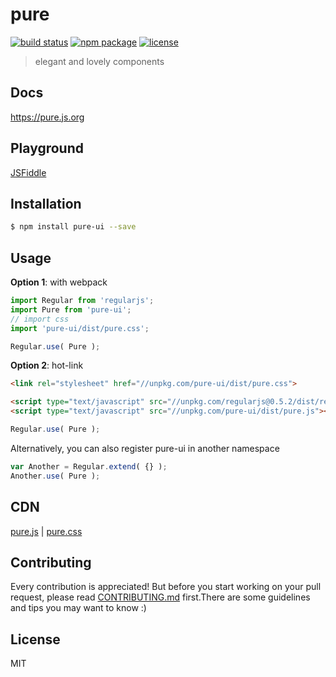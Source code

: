 # pure

[![build status][build-status-image]][build-status-url]
[![npm package][npm-package-image]][npm-package-url]
[![license][license-image]][license-url]

> elegant and lovely components

## Docs

https://pure.js.org

## Playground

[JSFiddle](https://jsfiddle.net/fengzilong/bc7rnqn5/)

## Installation

```bash
$ npm install pure-ui --save
```

## Usage

**Option 1**: with webpack

```js
import Regular from 'regularjs';
import Pure from 'pure-ui';
// import css
import 'pure-ui/dist/pure.css';

Regular.use( Pure );
```

**Option 2**: hot-link

```html
<link rel="stylesheet" href="//unpkg.com/pure-ui/dist/pure.css">
```

```html
<script type="text/javascript" src="//unpkg.com/regularjs@0.5.2/dist/regular.js"></script>
<script type="text/javascript" src="//unpkg.com/pure-ui/dist/pure.js"></script>
```

```js
Regular.use( Pure );
```

Alternatively, you can also register pure-ui in another namespace

```js
var Another = Regular.extend( {} );
Another.use( Pure );
```

## CDN

[pure.js](https://unpkg.com/pure-ui/dist/pure.js) | [pure.css](https://unpkg.com/pure-ui/dist/pure.css)

## Contributing

Every contribution is appreciated! But before you start working on your pull request, please read [CONTRIBUTING.md](CONTRIBUTING.md) first.There are some guidelines and tips you may want to know :)

## License

MIT

[build-status-image]: https://img.shields.io/circleci/project/fengzilong/pure/master.svg?style=flat-square
[build-status-url]: https://circleci.com/gh/fengzilong/pure

[npm-package-image]: https://img.shields.io/npm/v/pure-ui.svg?style=flat-square
[npm-package-url]: https://www.npmjs.org/package/pure-ui

[license-image]: https://img.shields.io/badge/license-MIT-000000.svg?style=flat-square
[license-url]: LICENSE
